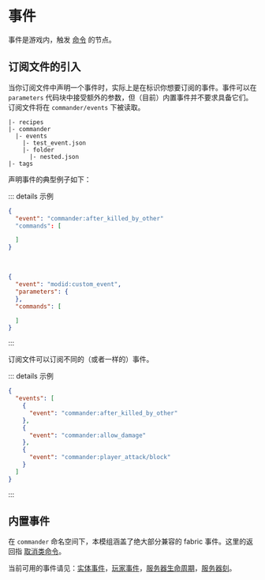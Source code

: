 # 事件

事件是游戏内，触发 [命令](Commands) 的节点。

## 订阅文件的引入

当你订阅文件中声明一个事件时，实际上是在标识你想要订阅的事件。事件可以在 `parameters` 代码块中接受额外的参数，但（目前）内置事件并不要求具备它们。订阅文件将在 `commander/events` 下被读取。

```
|- recipes
|- commander
  |- events
    |- test_event.json
    |- folder
      |- nested.json
|- tags
```

声明事件的典型例子如下：

::: details 示例
```json
{
  "event": "commander:after_killed_by_other"
  "commands": [

  ]
}
```
<br/>

```json
{
  "event": "modid:custom_event",
  "parameters": {
  },
  "commands": [

  ]
}
```
:::

订阅文件可以订阅不同的（或者一样的）事件。

::: details 示例
```json
{
  "events": [
    {
      "event": "commander:after_killed_by_other"
    },
    {
      "event": "commander:allow_damage"
    },
    {
      "event": "commander:player_attack/block"
    }
  ]
}
```
:::

## 内置事件

在 `commander` 命名空间下，本模组涵盖了绝大部分兼容的 fabric 事件。这里的返回指 [取消类命令](Commands#commandercancel)。

当前可用的事件请见：[实体事件](https://github.com/constellation-mc/commander/blob/main/src/main/java/me/melontini/commander/impl/builtin/events/EntityEvents.java)，[玩家事件](https://github.com/constellation-mc/commander/blob/main/src/main/java/me/melontini/commander/impl/builtin/events/PlayerEvents.java)，[服务器生命周期](https://github.com/constellation-mc/commander/blob/main/src/main/java/me/melontini/commander/impl/builtin/events/ServerLifecycle.java)，[服务器刻](https://github.com/constellation-mc/commander/blob/main/src/main/java/me/melontini/commander/impl/builtin/events/ServerTick.java)。
